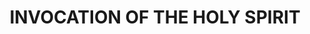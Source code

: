 ---
capo: 0
id: 0
lang: en-us
page: 26-4
step: lit
subtitle: ''
tags:
- var
title: INVOCATION OF THE HOLY SPIRIT
---